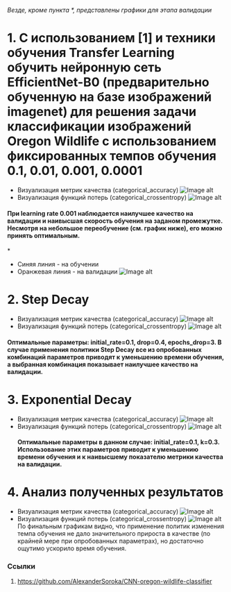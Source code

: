 *Везде, кроме пункта \*, представлены графики для этапа валидации*
# 1. С использованием [1] и техники обучения Transfer Learning обучить нейронную сеть EfficientNet-B0 (предварительно обученную на базе изображений imagenet) для решения задачи классификации изображений Oregon Wildlife с использованием фиксированных темпов обучения 0.1, 0.01, 0.001, 0.0001     
  * Визуализация метрик качества (categorical_accuracy)
  ![Image alt](https://github.com/Mariwannaxsfzx/RFaCT-labs/blob/main/lab3/graphs/lr_comparision/diff_LR_validation.categorical_accuracy.png)
  * Визуализация функций потерь (categorical_crossentropy)
  ![Image alt](https://github.com/Mariwannaxsfzx/RFaCT-labs/blob/main/lab3/graphs/lr_comparision/diff_LR_validation.loss.png)
  #### При learning rate 0.001 наблюдается наилучшее качество на валидации и наивысшая скорость обучения на заданом промежутке. Несмотря на небольшое переобучение (см. график ниже), его можно принять оптимальным.    
  \*
  * Синяя линия - на обучении   
  * Оранжевая линия - на валидации
  ![Image alt](https://github.com/Mariwannaxsfzx/RFaCT-labs/blob/main/lab3/graphs/lr_comparision/lr_0.001_overfittin.svg)
# 2. Step Decay
* Визуализация метрик качества (categorical_accuracy)
![Image alt](https://github.com/Mariwannaxsfzx/RFaCT-labs/blob/main/lab3/graphs/step%20decay%20comparision/step_decay_metric_comparision.png)
* Визуализация функций потерь (categorical_crossentropy)
![Image alt](https://github.com/Mariwannaxsfzx/RFaCT-labs/blob/main/lab3/graphs/step%20decay%20comparision/step_decay_loss_comparision.png)
 #### Оптимальные параметры: initial_rate=0.1, drop=0.4, epochs_drop=3. В случае применения политики Step Decay все из опробованных комбинаций параметров приводят к уменьшению времени обучения, а выбранная комбинация показывает наилучшее качество на валидации.
# 3. Exponential Decay
* Визуализация метрик качества (categorical_accuracy)
![Image alt](https://github.com/Mariwannaxsfzx/RFaCT-labs/blob/main/lab3/graphs/exp%20decay%20comparision/exp_decay_metric_comparision.png)
* Визуализация функций потерь (categorical_crossentropy)
![Image alt](https://github.com/Mariwannaxsfzx/RFaCT-labs/blob/main/lab3/graphs/exp%20decay%20comparision/exp_decay_loss_comparision.png)
   #### Оптимальные параметры в данном случае: initial_rate=0.1, k=0.3. Использование этих параметров приводит к уменьшению времени обучения и к наивысшему показателю метрики качества на валидации.
 # 4. Анализ полученных результатов
 * Визуализация метрик качества (categorical_accuracy)
![Image alt](https://github.com/Mariwannaxsfzx/RFaCT-labs/blob/main/lab3/graphs/fixed-step-exp%20comparision/fixed_step_exp_metric_comparision.png)
* Визуализация функций потерь (categorical_crossentropy)
![Image alt](https://github.com/Mariwannaxsfzx/RFaCT-labs/blob/main/lab3/graphs/fixed-step-exp%20comparision/fixed_step_exp_loss_comparision.png)
По финальным графикам видно, что применение политик изменения темпа обучения не дало значительного прироста в качестве (по крайней мере при опробованных параметрах), но достаточно ощутимо ускорило время обучения.
### Ссылки
1. https://github.com/AlexanderSoroka/CNN-oregon-wildlife-classifier
